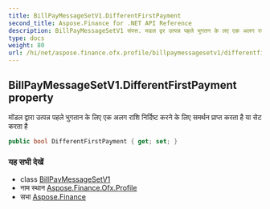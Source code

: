 ```yaml
---
title: BillPayMessageSetV1.DifferentFirstPayment
second_title: Aspose.Finance for .NET API Reference
description: BillPayMessageSetV1 संपत्त. मडल द्वर उत्पन्न पहले भुगतन के लए एक अलग रश नर्दष्ट करने के लए समर्थन प्रप्त करत है य सेट करत है
type: docs
weight: 80
url: /hi/net/aspose.finance.ofx.profile/billpaymessagesetv1/differentfirstpayment/
---
```

## BillPayMessageSetV1.DifferentFirstPayment property

मॉडल द्वारा उत्पन्न पहले भुगतान के लिए एक अलग राशि निर्दिष्ट करने के लिए समर्थन प्राप्त करता है या सेट करता है

```csharp
public bool DifferentFirstPayment { get; set; }
```

### यह सभी देखें

* class [BillPayMessageSetV1](../)
* नाम स्थान [Aspose.Finance.Ofx.Profile](../../billpaymessagesetv1/)
* सभा [Aspose.Finance](../../../)


